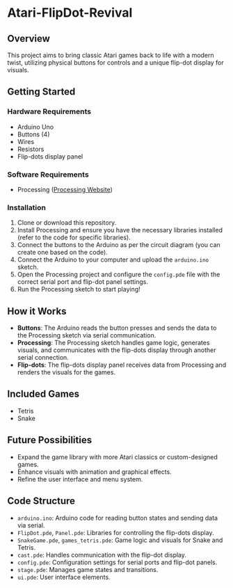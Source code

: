 # Atari-FlipDot-Revival

## Overview
This project aims to bring classic Atari games back to life with a modern twist, utilizing physical buttons for controls and a unique flip-dot display for visuals.

## Getting Started

### Hardware Requirements
- Arduino Uno
- Buttons (4)
- Wires
- Resistors
- Flip-dots display panel

### Software Requirements
- Processing ([Processing Website](https://processing.org/))

### Installation
1. Clone or download this repository.
2. Install Processing and ensure you have the necessary libraries installed (refer to the code for specific libraries).
3. Connect the buttons to the Arduino as per the circuit diagram (you can create one based on the code).
4. Connect the Arduino to your computer and upload the `arduino.ino` sketch.
5. Open the Processing project and configure the `config.pde` file with the correct serial port and flip-dot panel settings.
6. Run the Processing sketch to start playing!

## How it Works
- **Buttons**: The Arduino reads the button presses and sends the data to the Processing sketch via serial communication.
- **Processing**: The Processing sketch handles game logic, generates visuals, and communicates with the flip-dots display through another serial connection.
- **Flip-dots**: The flip-dots display panel receives data from Processing and renders the visuals for the games.

## Included Games
- Tetris
- Snake

## Future Possibilities
- Expand the game library with more Atari classics or custom-designed games.
- Enhance visuals with animation and graphical effects.
- Refine the user interface and menu system.

## Code Structure
- `arduino.ino`: Arduino code for reading button states and sending data via serial.
- `FlipDot.pde`, `Panel.pde`: Libraries for controlling the flip-dots display.
- `SnakeGame.pde`, `games_tetris.pde`: Game logic and visuals for Snake and Tetris.
- `cast.pde`: Handles communication with the flip-dot display.
- `config.pde`: Configuration settings for serial ports and flip-dot panels.
- `stage.pde`: Manages game states and transitions.
- `ui.pde`: User interface elements.
